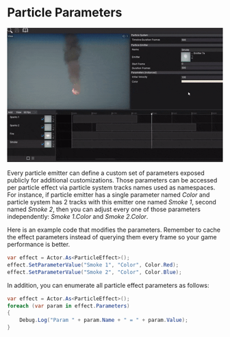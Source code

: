 # Particle Parameters

![Particle Parameters](media/particle-parameters.gif)

Every particle emitter can define a custom set of parameters exposed publicly for additional customizations. Those parameters can be accessed per particle effect via particle system tracks names used as namespaces. For instance, if particle emitter has a single parameter named *Color* and particle system has 2 tracks with this emitter one named *Smoke 1*, second named *Smoke 2*, then you can adjust every one of those parameters independently: *Smoke 1.Color* and *Smoke 2.Color*.

Here is an example code that modifies the parameters. Remember to cache the effect parameters instead of querying them every frame so your game performance is better.

```cs
var effect = Actor.As<ParticleEffect>();
effect.SetParameterValue("Smoke 1", "Color", Color.Red);
effect.SetParameterValue("Smoke 2", "Color", Color.Blue);
```

In addition, you can enumerate all particle effect parameters as follows:

```cs
var effect = Actor.As<ParticleEffect>();
foreach (var param in effect.Parameters)
{
    Debug.Log("Param " + param.Name + " = " + param.Value);
}
```
